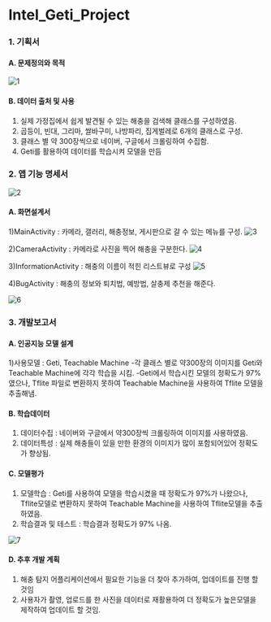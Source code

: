 # Intel_Geti_Project

### 1. 기획서
#### A. 문제정의와 목적
![1](image/1.PNG)

#### B. 데이터 출처 및 사용
1) 실제 가정집에서 쉽게 발견될 수 있는 해충을 검색해 클래스를 구성하였음.
2) 곱등이, 빈대, 그리마, 쌀바구미, 나방파리, 집게벌레로 6개의 클래스로 구성.
3) 클래스 별 약 300장씩으로 네이버, 구글에서 크롤링하여 수집함.
4) Geti를 활용하여 데이터를 학습시켜 모델을 만듬

### 2. 앱 기능 명세서
![2](image/2.PNG)

#### A. 화면설계서
1)MainActivity : 카메라, 갤러리, 해충정보, 게시판으로 갈 수 있는 메뉴를 구성.
![3](image/3.PNG)

2)CameraActivity : 카메라로 사진을 찍어 해충을 구분한다.
![4](image/4.PNG)

3)InformationActivity : 해충의 이름이 적힌 리스트뷰로 구성
![5](image/5.PNG)

4)BugActivity : 해충의 정보와 퇴치법, 예방법, 살충제 추천을 해준다.

![6](image/6.PNG)

### 3. 개발보고서
#### A. 인공지능 모델 설계
1)사용모델 : Geti, Teachable Machine
-각 클래스 별로 약300장의 이미지를 Geti와 Teachable Machine에 각각 학습을 시킴.
-Geti에서 학습시킨 모델의 정확도가 97% 였으나, Tflite 파일로 변환하지 못하여 Teachable Machine을 사용하여 Tflite 모델을 추출해냄.

#### B. 학습데이터
1) 데이터수집 : 네이버와 구글에서 약300장씩 크롤링하여 이미지를 사용하였음.
2) 데이터특성 : 실제 해충들이 있을 만한 환경의 이미지가 많이 포함되어있어 정확도가 향상됨.

#### C. 모델평가
1) 모델학습 : Geti를 사용하여 모델을 학습시켰을 때 정확도가 97%가 나왔으나, Tflite모델로 변환하지 못하여 Teachable Machine을 사용하여 Tflite모델을 추출하였음.
2) 학습결과 및 테스트 : 학습결과 정확도가 97% 나옴.

![7](image/7.PNG)

#### D. 추후 개발 계획
1) 해충 탐지 어플리케이션에서 필요한 기능을 더 찾아 추가하여, 업데이트를 진행 할 것임
2) 사용자가 촬영, 업로드를 한 사진을 데이터로 재활용하여 더 정확도가 높은모델을 제작하여 업데이트 할 것임.
